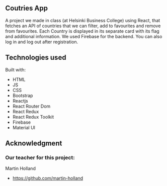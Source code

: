 ## Coutries App

A project we made in class (at Helsinki Business College) using React, that fetches an API of countries that we can filter, add to favourites and remove from favourites. Each Country is displayed in its separate card with its flag and additional information. We used Firebase for the backend. You can also log in and log out after registration.

## Technologies used

Built with: 

- HTML
- JS
- CSS
- Bootstrap
- Reactjs
- React Router Dom
- React Redux
- React Redux Toolkit
- Firebase
- Material UI

## Acknowledgment

### Our teacher for this project:

Martin Holland
- https://github.com/martin-holland
